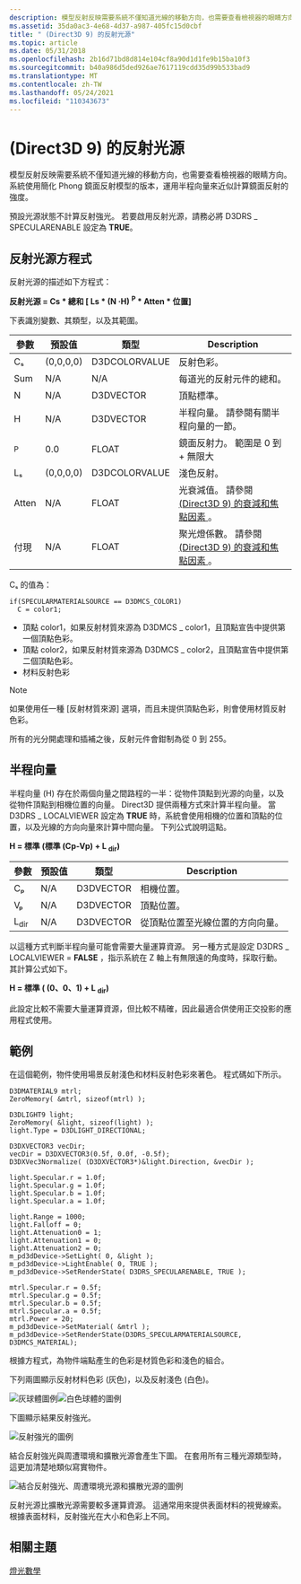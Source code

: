 ```yaml
---
description: 模型反射反映需要系統不僅知道光線的移動方向，也需要查看檢視器的眼睛方向。
ms.assetid: 35da0ac3-4e68-4d37-a987-405fc15d0cbf
title: " (Direct3D 9) 的反射光源"
ms.topic: article
ms.date: 05/31/2018
ms.openlocfilehash: 2b16d71bd8d814e104cf8a90d1d1fe9b15ba10f3
ms.sourcegitcommit: b40a986d5ded926ae7617119cdd35d99b533bad9
ms.translationtype: MT
ms.contentlocale: zh-TW
ms.lasthandoff: 05/24/2021
ms.locfileid: "110343673"
---
```

# <a name="specular-lighting-direct3d-9"></a> (Direct3D 9) 的反射光源

模型反射反映需要系統不僅知道光線的移動方向，也需要查看檢視器的眼睛方向。 系統使用簡化 Phong 鏡面反射模型的版本，運用半程向量來近似計算鏡面反射的強度。

預設光源狀態不計算反射強光。 若要啟用反射光源，請務必將 D3DRS \_ SPECULARENABLE 設定為 **TRUE**。

## <a name="specular-lighting-equation"></a>反射光源方程式

反射光源的描述如下方程式：

**反射光源 = Cs \* 總和 \[ Ls \* (N ·H) <sup>P</sup> \* Atten \* 位置\]**



 

下表識別變數、其類型，以及其範圍。



| 參數    | 預設值 | 類型          | Description                                                                                                         |
|--------------|---------------|---------------|---------------------------------------------------------------------------------------------------------------------|
| Cₛ           | (0,0,0,0)     | D3DCOLORVALUE | 反射色彩。                                                                                                     |
| Sum          | N/A           | N/A           | 每道光的反射元件的總和。                                                                       |
| N            | N/A           | D3DVECTOR     | 頂點標準。                                                                                                      |
| H            | N/A           | D3DVECTOR     | 半程向量。 請參閱有關半程向量的一節。                                                             |
| <sup>P</sup> | 0.0           | FLOAT         | 鏡面反射力。 範圍是 0 到 + 無限大                                                                  |
| Lₛ           | (0,0,0,0)     | D3DCOLORVALUE | 淺色反射。                                                                                               |
| Atten        | N/A           | FLOAT         | 光衰減值。 請參閱 [ (Direct3D 9) 的衰減和焦點因素 ](attenuation-and-spotlight-factor.md)。 |
| 付現         | N/A           | FLOAT         | 聚光燈係數。 請參閱 [ (Direct3D 9) 的衰減和焦點因素 ](attenuation-and-spotlight-factor.md)。        |



 

Cₛ 的值為：


```
if(SPECULARMATERIALSOURCE == D3DMCS_COLOR1)
  C = color1;
```



-   頂點 color1，如果反射材質來源為 D3DMCS \_ color1，且頂點宣告中提供第一個頂點色彩。
-   頂點 color2，如果反射材質來源為 D3DMCS \_ color2，且頂點宣告中提供第二個頂點色彩。
-   材料反射色彩

> [!Note]  
> 如果使用任一種 [反射材質來源] 選項，而且未提供頂點色彩，則會使用材質反射色彩。

 

所有的光分開處理和插補之後，反射元件會鉗制為從 0 到 255。

## <a name="the-halfway-vector"></a>半程向量

半程向量 (H) 存在於兩個向量之間路程的一半：從物件頂點到光源的向量，以及從物件頂點到相機位置的向量。 Direct3D 提供兩種方式來計算半程向量。 當 D3DRS \_ LOCALVIEWER 設定為 **TRUE** 時，系統會使用相機的位置和頂點的位置，以及光線的方向向量來計算中間向量。 下列公式說明這點。

**H = 標準 (標準 (Cp-Vp) + L <sub>dir</sub>)**



 



| 參數       | 預設值 | 類型      | Description                                                  |
|-----------------|---------------|-----------|--------------------------------------------------------------|
| Cₚ              | N/A           | D3DVECTOR | 相機位置。                                             |
| Vₚ              | N/A           | D3DVECTOR | 頂點位置。                                             |
| L<sub>dir</sub> | N/A           | D3DVECTOR | 從頂點位置至光線位置的方向向量。 |



 

以這種方式判斷半程向量可能會需要大量運算資源。 另一種方式是設定 D3DRS \_ LOCALVIEWER = **FALSE** ，指示系統在 Z 軸上有無限遠的角度時，採取行動。 其計算公式如下。

**H = 標準 ( (0、0、1) + L <sub>dir</sub>)**



 

此設定比較不需要大量運算資源，但比較不精確，因此最適合供使用正交投影的應用程式使用。

## <a name="example"></a>範例

在這個範例，物件使用場景反射淺色和材料反射色彩來著色。 程式碼如下所示。


```
D3DMATERIAL9 mtrl;
ZeroMemory( &mtrl, sizeof(mtrl) );

D3DLIGHT9 light;
ZeroMemory( &light, sizeof(light) );
light.Type = D3DLIGHT_DIRECTIONAL;

D3DXVECTOR3 vecDir;
vecDir = D3DXVECTOR3(0.5f, 0.0f, -0.5f);
D3DXVec3Normalize( (D3DXVECTOR3*)&light.Direction, &vecDir );

light.Specular.r = 1.0f;
light.Specular.g = 1.0f;
light.Specular.b = 1.0f;
light.Specular.a = 1.0f;

light.Range = 1000;
light.Falloff = 0;
light.Attenuation0 = 1;
light.Attenuation1 = 0;
light.Attenuation2 = 0;
m_pd3dDevice->SetLight( 0, &light );
m_pd3dDevice->LightEnable( 0, TRUE );
m_pd3dDevice->SetRenderState( D3DRS_SPECULARENABLE, TRUE );

mtrl.Specular.r = 0.5f;
mtrl.Specular.g = 0.5f;
mtrl.Specular.b = 0.5f;
mtrl.Specular.a = 0.5f;
mtrl.Power = 20;
m_pd3dDevice->SetMaterial( &mtrl );
m_pd3dDevice->SetRenderState(D3DRS_SPECULARMATERIALSOURCE, D3DMCS_MATERIAL);
```



根據方程式，為物件端點產生的色彩是材質色彩和淺色的組合。

下列兩圖顯示反射材料色彩 (灰色)，以及反射淺色 (白色)。

![灰球體圖例](images/amb1.jpg)![白色球體的圖例](images/lightwhite.jpg)

下圖顯示結果反射強光。

![反射強光的圖例](images/lights.jpg)

結合反射強光與周遭環境和擴散光源會產生下圖。 在套用所有三種光源類型時，這更加清楚地類似寫實物件。

![結合反射強光、周遭環境光源和擴散光源的圖例](images/lightads.jpg)

反射光源比擴散光源需要較多運算資源。 這通常用來提供表面材料的視覺線索。 根據表面材料，反射強光在大小和色彩上不同。

## <a name="related-topics"></a>相關主題

<dl> <dt>

[燈光數學](mathematics-of-lighting.md)
</dt> </dl>

 

 



